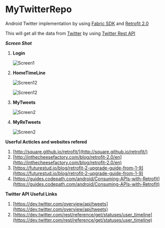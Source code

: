 # MyTwitterRepo

Android Twitter implementation by using [Fabric SDK](https://docs.fabric.io/android/index.html) and  [Retrofit 2.0](http://square.github.io/retrofit/) 

This will get all the data from [Twitter](http://twitter.com/) by using [Twitter Rest API](https://dev.twitter.com/rest/public)

***Screen Shot***


1. **Login**

   ![Screen1](https://github.com/manishpatelgt/MyTwitterRepo/blob/master/MyTwitter/device-2016-03-19-185025.png)

2. **HomeTimeLine**

   ![Screen12](https://github.com/manishpatelgt/MyTwitterRepo/blob/master/MyTwitter/device-2016-03-19-184849.png)
   
   ![Screen12](https://github.com/manishpatelgt/MyTwitterRepo/blob/master/MyTwitter/device-2016-03-19-184910.png)
   
3. **MyTweets**

   ![Screen2](https://github.com/manishpatelgt/MyTwitterRepo/blob/master/MyTwitter/device-2016-03-19-185007.png)
   
   
4. **MyReTweets**

   ![Screen2](https://github.com/manishpatelgt/MyTwitterRepo/blob/master/MyTwitter/device-2016-03-19-184948.png)
   

**Userful Acticles and websites refered**
 
 1. [http://square.github.io/retrofit/](http://square.github.io/retrofit/)
 2. [http://inthecheesefactory.com/blog/retrofit-2.0/en](http://inthecheesefactory.com/blog/retrofit-2.0/en)
 3. [https://futurestud.io/blog/retrofit-2-upgrade-guide-from-1-9](https://futurestud.io/blog/retrofit-2-upgrade-guide-from-1-9)
 4. [https://guides.codepath.com/android/Consuming-APIs-with-Retrofit](https://guides.codepath.com/android/Consuming-APIs-with-Retrofit)
 
 
**Twitter API Useful Links**

 1. [https://dev.twitter.com/overview/api/tweets](https://dev.twitter.com/overview/api/tweets) 
 2. [https://dev.twitter.com/rest/reference/get/statuses/user_timeline](https://dev.twitter.com/rest/reference/get/statuses/user_timeline)
